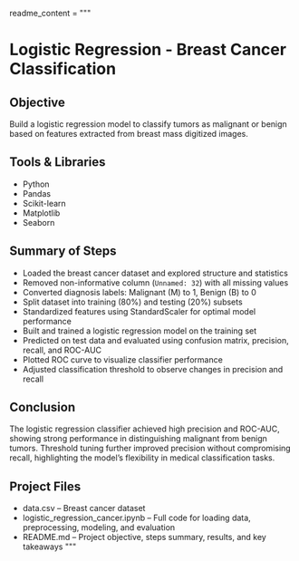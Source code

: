 readme_content = """
# Logistic Regression - Breast Cancer Classification

## Objective  
Build a logistic regression model to classify tumors as malignant or benign based on features extracted from breast mass digitized images.

## Tools & Libraries  
- Python  
- Pandas  
- Scikit-learn  
- Matplotlib  
- Seaborn  

## Summary of Steps  
- Loaded the breast cancer dataset and explored structure and statistics  
- Removed non-informative column (`Unnamed: 32`) with all missing values  
- Converted diagnosis labels: Malignant (M) to 1, Benign (B) to 0  
- Split dataset into training (80%) and testing (20%) subsets  
- Standardized features using StandardScaler for optimal model performance  
- Built and trained a logistic regression model on the training set  
- Predicted on test data and evaluated using confusion matrix, precision, recall, and ROC-AUC  
- Plotted ROC curve to visualize classifier performance  
- Adjusted classification threshold to observe changes in precision and recall  

## Conclusion  
The logistic regression classifier achieved high precision and ROC-AUC, showing strong performance in distinguishing malignant from benign tumors. Threshold tuning further improved precision without compromising recall, highlighting the model’s flexibility in medical classification tasks.

## Project Files  
- data.csv – Breast cancer dataset  
- logistic_regression_cancer.ipynb – Full code for loading data, preprocessing, modeling, and evaluation  
- README.md – Project objective, steps summary, results, and key takeaways
"""


